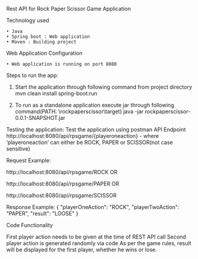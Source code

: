 Rest API for Rock Paper Scissor Game Application

Technology used

    • Java
    • Spring boot : Web application
    • Maven : Building project

Web Application Configuration

    • Web application is running on port 8080

Steps to run the app:

1) Start the application through following command from project directory
mvn clean install spring-boot:run 

2) To run as a standalone application execute jar through following command(PATH: \rockpaperscissor\target)
java -jar rockpaperscissor-0.0.1-SNAPSHOT.jar

Testing the application:
Test the application using postman API 
Endpoint
http://localhost:8080/api/rpsgame/{playeroneaction}  - where ‘playeroneaction’ can either be ROCK, PAPER or SCISSOR(not case sensitive)

Request Example:

http://localhost:8080/api/rpsgame/ROCK OR

http://localhost:8080/api/rpsgame/PAPER OR

http://localhost:8080/api/rpsgame/SCISSOR

Response Example:
{
    "playerOneAction": "ROCK",
    "playerTwoAction": "PAPER",
    "result": "LOOSE"
}


Code Functionality

First player action needs to be given at the time of REST API call
Second player action is generated randomly via code
As per the game rules, result will be displayed for the first player, whether he wins or lose.
